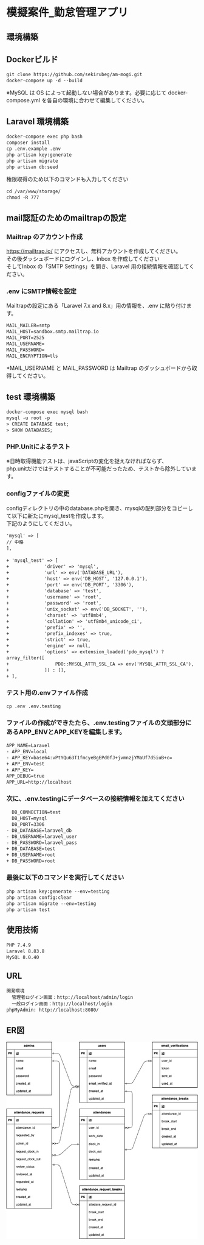 # 模擬案件_勤怠管理アプリ

## 環境構築

## Dockerビルド

```
git clone https://github.com/sekirubeg/am-mogi.git
docker-compose up -d --build
```

※MySQL は OS によって起動しない場合があります。必要に応じて docker-compose.yml を各自の環境に合わせて編集してください。

## Laravel 環境構築

```
docker-compose exec php bash
composer install
cp .env.example .env
php artisan key:generate
php artisan migrate
php artisan db:seed
```
権限取得のため以下のコマンドも入力してください
```
cd /var/www/storage/
chmod -R 777
```

## mail認証のためのmailtrapの設定

### Mailtrap のアカウント作成
https://mailtrap.io/ にアクセスし、無料アカウントを作成してください。<br>
その後ダッシュボードにログインし、Inbox を作成してください<br>
そしてInbox の「SMTP Settings」を開き、Laravel 用の接続情報を確認してください。

### .env にSMTP情報を設定
Mailtrapの設定にある「Laravel 7.x and 8.x」用の情報を、.env に貼り付けます。
```
MAIL_MAILER=smtp
MAIL_HOST=sandbox.smtp.mailtrap.io
MAIL_PORT=2525
MAIL_USERNAME=
MAIL_PASSWORD=
MAIL_ENCRYPTION=tls
```
*MAIL_USERNAME と MAIL_PASSWORD は Mailtrap のダッシュボードから取得してください。


## test 環境構築
```
docker-compose exec mysql bash
mysql -u root -p
> CREATE DATABASE test;
> SHOW DATABASES;
```
### PHP.Unitによるテスト
※日時取得機能テストは、javaScriptの変化を捉えなければならず、<br>
php.unitだけではテストすることが不可能だったため、テストから除外しています。
### configファイルの変更　
configディレクトリの中のdatabase.phpを開き、mysqlの配列部分をコピーして以下に新たにmysql_testを作成します。<br>
下記のようにしてください。
```
'mysql' => [
// 中略
],

+ 'mysql_test' => [
+             'driver' => 'mysql',
+             'url' => env('DATABASE_URL'),
+             'host' => env('DB_HOST', '127.0.0.1'),
+             'port' => env('DB_PORT', '3306'),
+             'database' => 'test',
+             'username' => 'root',
+             'password' => 'root',
+             'unix_socket' => env('DB_SOCKET', ''),
+             'charset' => 'utf8mb4',
+             'collation' => 'utf8mb4_unicode_ci',
+             'prefix' => '',
+             'prefix_indexes' => true,
+             'strict' => true,
+             'engine' => null,
+             'options' => extension_loaded('pdo_mysql') ? array_filter([
+                 PDO::MYSQL_ATTR_SSL_CA => env('MYSQL_ATTR_SSL_CA'),
+             ]) : [],
+ ],
```
### テスト用の.envファイル作成
```
cp .env .env.testing
```
### ファイルの作成ができたたら、.env.testingファイルの文頭部分にあるAPP_ENVとAPP_KEYを編集します。
```
APP_NAME=Laravel
- APP_ENV=local
- APP_KEY=base64:vPtYQu63T1fmcyeBgEPd0fJ+jvmnzjYMaUf7d5iuB+c=
+ APP_ENV=test
+ APP_KEY=
APP_DEBUG=true
APP_URL=http://localhost
```
### 次に、.env.testingにデータベースの接続情報を加えてください
```
  DB_CONNECTION=test
  DB_HOST=mysql
  DB_PORT=3306
- DB_DATABASE=laravel_db
- DB_USERNAME=laravel_user
- DB_PASSWORD=laravel_pass
+ DB_DATABASE=test
+ DB_USERNAME=root
+ DB_PASSWORD=root
```
### 最後に以下のコマンドを実行してください

```
php artisan key:generate --env=testing
php artisan config:clear
php artisan migrate --env=testing
php artisan test
```

## 使用技術
```
PHP 7.4.9
Laravel 8.83.8
MySQL 8.0.40
```
## URL
```
開発環境
  管理者ログイン画面：http://localhost/admin/login
  一般ログイン画面：http://localhost/login
phpMyAdmin: http://localhost:8080/
```
## ER図
![ER図](ER.png)